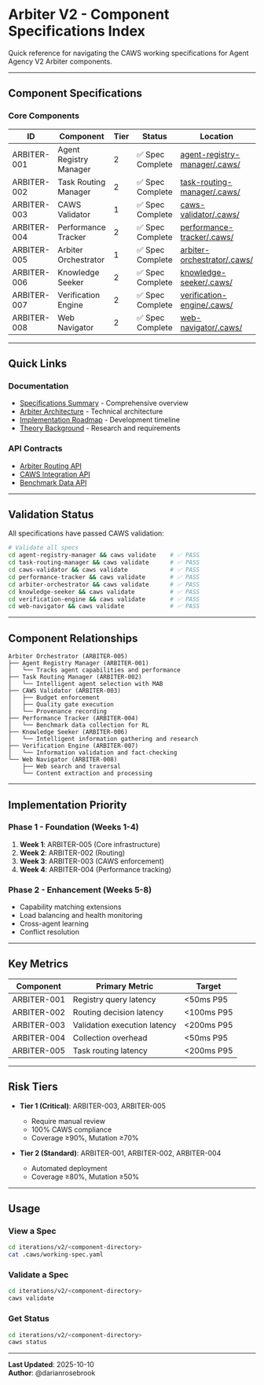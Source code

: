 # Arbiter V2 - Component Specifications Index

Quick reference for navigating the CAWS working specifications for Agent Agency V2 Arbiter components.

---

## Component Specifications

### Core Components

| ID          | Component              | Tier | Status           | Location                                                                          |
| ----------- | ---------------------- | ---- | ---------------- | --------------------------------------------------------------------------------- |
| ARBITER-001 | Agent Registry Manager | 2    | ✅ Spec Complete | [agent-registry-manager/.caws/](./agent-registry-manager/.caws/working-spec.yaml) |
| ARBITER-002 | Task Routing Manager   | 2    | ✅ Spec Complete | [task-routing-manager/.caws/](./task-routing-manager/.caws/working-spec.yaml)     |
| ARBITER-003 | CAWS Validator         | 1    | ✅ Spec Complete | [caws-validator/.caws/](./caws-validator/.caws/working-spec.yaml)                 |
| ARBITER-004 | Performance Tracker    | 2    | ✅ Spec Complete | [performance-tracker/.caws/](./performance-tracker/.caws/working-spec.yaml)       |
| ARBITER-005 | Arbiter Orchestrator   | 1    | ✅ Spec Complete | [arbiter-orchestrator/.caws/](./arbiter-orchestrator/.caws/working-spec.yaml)     |
| ARBITER-006 | Knowledge Seeker       | 2    | ✅ Spec Complete | [knowledge-seeker/.caws/](./knowledge-seeker/.caws/working-spec.yaml)             |
| ARBITER-007 | Verification Engine    | 2    | ✅ Spec Complete | [verification-engine/.caws/](./verification-engine/.caws/working-spec.yaml)       |
| ARBITER-008 | Web Navigator          | 2    | ✅ Spec Complete | [web-navigator/.caws/](./web-navigator/.caws/working-spec.yaml)                   |

---

## Quick Links

### Documentation

- [Specifications Summary](./ARBITER-SPECS-SUMMARY.md) - Comprehensive overview
- [Arbiter Architecture](./docs/1-core-orchestration/arbiter-architecture.md) - Technical architecture
- [Implementation Roadmap](./docs/1-core-orchestration/implementation-roadmap.md) - Development timeline
- [Theory Background](./docs/1-core-orchestration/theory.md) - Research and requirements

### API Contracts

- [Arbiter Routing API](./docs/api/arbiter-routing.api.yaml)
- [CAWS Integration API](./docs/api/caws-integration.api.yaml)
- [Benchmark Data API](./docs/api/benchmark-data.api.yaml)

---

## Validation Status

All specifications have passed CAWS validation:

```bash
# Validate all specs
cd agent-registry-manager && caws validate    # ✅ PASS
cd task-routing-manager && caws validate      # ✅ PASS
cd caws-validator && caws validate            # ✅ PASS
cd performance-tracker && caws validate       # ✅ PASS
cd arbiter-orchestrator && caws validate      # ✅ PASS
cd knowledge-seeker && caws validate          # ✅ PASS
cd verification-engine && caws validate       # ✅ PASS
cd web-navigator && caws validate             # ✅ PASS
```

---

## Component Relationships

```
Arbiter Orchestrator (ARBITER-005)
├── Agent Registry Manager (ARBITER-001)
│   └── Tracks agent capabilities and performance
├── Task Routing Manager (ARBITER-002)
│   └── Intelligent agent selection with MAB
├── CAWS Validator (ARBITER-003)
│   ├── Budget enforcement
│   ├── Quality gate execution
│   └── Provenance recording
├── Performance Tracker (ARBITER-004)
│   └── Benchmark data collection for RL
├── Knowledge Seeker (ARBITER-006)
│   └── Intelligent information gathering and research
├── Verification Engine (ARBITER-007)
│   └── Information validation and fact-checking
└── Web Navigator (ARBITER-008)
    ├── Web search and traversal
    └── Content extraction and processing
```

---

## Implementation Priority

### Phase 1 - Foundation (Weeks 1-4)

1. **Week 1**: ARBITER-005 (Core infrastructure)
2. **Week 2**: ARBITER-002 (Routing)
3. **Week 3**: ARBITER-003 (CAWS enforcement)
4. **Week 4**: ARBITER-004 (Performance tracking)

### Phase 2 - Enhancement (Weeks 5-8)

- Capability matching extensions
- Load balancing and health monitoring
- Cross-agent learning
- Conflict resolution

---

## Key Metrics

| Component   | Primary Metric               | Target     |
| ----------- | ---------------------------- | ---------- |
| ARBITER-001 | Registry query latency       | <50ms P95  |
| ARBITER-002 | Routing decision latency     | <100ms P95 |
| ARBITER-003 | Validation execution latency | <200ms P95 |
| ARBITER-004 | Collection overhead          | <50ms P95  |
| ARBITER-005 | Task routing latency         | <200ms P95 |

---

## Risk Tiers

- **Tier 1 (Critical)**: ARBITER-003, ARBITER-005

  - Require manual review
  - 100% CAWS compliance
  - Coverage ≥90%, Mutation ≥70%

- **Tier 2 (Standard)**: ARBITER-001, ARBITER-002, ARBITER-004
  - Automated deployment
  - Coverage ≥80%, Mutation ≥50%

---

## Usage

### View a Spec

```bash
cd iterations/v2/<component-directory>
cat .caws/working-spec.yaml
```

### Validate a Spec

```bash
cd iterations/v2/<component-directory>
caws validate
```

### Get Status

```bash
cd iterations/v2/<component-directory>
caws status
```

---

**Last Updated**: 2025-10-10  
**Author**: @darianrosebrook

